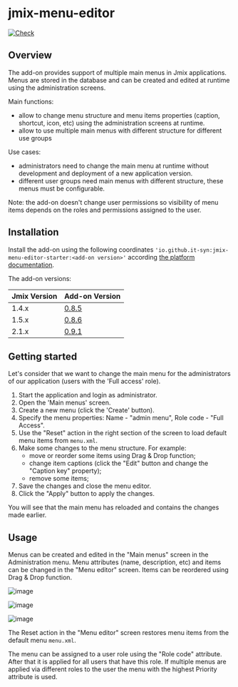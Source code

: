 # jmix-menu-editor
[![Check](https://github.com/daring2/jmix-menu-editor/actions/workflows/check.yml/badge.svg)](https://github.com/daring2/jmix-menu-editor/actions/workflows/check.yml)

## Overview
The add-on provides support of multiple main menus in Jmix applications. Menus are stored in the database
and can be created and edited at runtime using the administration screens.

Main functions:
- allow to change menu structure and menu items properties (caption, shortcut, icon, etc) using the administration screens 
at runtime.
- allow to use multiple main menus with different structure for different use groups

Use cases:
- administrators need to change the main menu at runtime without development and deployment of a new application version.
- different user groups need main menus with different structure, these menus must be configurable.

Note: the add-on doesn't change user permissions so visibility of menu items depends on the roles and permissions
assigned to the user. 

## Installation
Install the add-on using the following coordinates `'io.github.it-syn:jmix-menu-editor-starter:<add-on version>'`
according [the platform documentation](https://docs.jmix.io/jmix/studio/marketplace.html).

The add-on versions:

| Jmix Version | Add-on Version                                                                         |
|--------------|----------------------------------------------------------------------------------------|
| 1.4.x        | [0.8.5](https://central.sonatype.com/artifact/io.github.it-syn/jmix-menu-editor/0.8.5) |
| 1.5.x        | [0.8.6](https://central.sonatype.com/artifact/io.github.it-syn/jmix-menu-editor/0.8.6) |
| 2.1.x        | [0.9.1](https://central.sonatype.com/artifact/io.github.it-syn/jmix-menu-editor/0.9.1) |

## Getting started

Let's consider that we want to change the main menu for the administrators of our application (users with the 
'Full access' role).

1. Start the application and login as administrator.
2. Open the 'Main menus' screen.
3. Create a new menu (click the 'Create' button).
4. Specify the menu properties: Name - "admin menu", Role code - "Full Access".
5. Use the "Reset" action in the right section of the screen to load default menu items from `menu.xml`.
6. Make some changes to the menu structure. For example:
    - move or reorder some items using Drag & Drop function;
    - change item captions (click the "Edit" button and change the "Caption key" property);
    - remove some items;
7. Save the changes and close the menu editor.
8. Click the "Apply" button to apply the changes.

You will see that the main menu has reloaded and contains the changes made earlier.

## Usage
Menus can be created and edited in the "Main menus" screen in the Administration menu. Menu attributes (name, description, etc)
and items can be changed in the "Menu editor" screen. Items can be reordered using Drag & Drop function.

![image](https://user-images.githubusercontent.com/11490702/211078842-3d3eba44-fb3a-4a4d-a98f-54ef3dcf8b95.png)

![image](https://user-images.githubusercontent.com/11490702/211079118-cd1b182c-2b75-4c1f-974d-dd84076fb764.png)

![image](https://user-images.githubusercontent.com/11490702/211079299-80e010db-22ae-46fd-8e6e-7fcc36c28843.png)

The Reset action in the "Menu editor" screen restores menu items from the default menu `menu.xml`.

The menu can be assigned to a user role using the "Role code" attribute. After that it is applied for all users
that have this role. If multiple menus are applied via different roles to the user the menu with
the highest Priority attribute is used.
